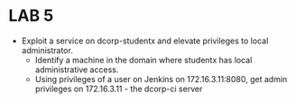 # LAB 5

- Exploit a service on dcorp-studentx and elevate privileges to local administrator. 
    - Identify a machine in the domain where studentx has local administrative access.
    - Using privileges of a user on Jenkins on 172.16.3.11:8080, get admin privileges on 172.16.3.11 - the dcorp-ci server